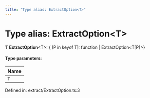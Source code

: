 ```yaml
---
title: "Type alias: ExtractOption<T>"
---
```


# Type alias: ExtractOption<T\>

Ƭ **ExtractOption**<T\>: { [P in keyof T]: function \| ExtractOption<T[P]\>}

#### Type parameters:

Name |
:------ |
`T` |

Defined in: extract/ExtractOption.ts:3
